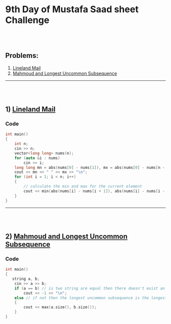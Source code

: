# 9th Day of Mustafa Saad sheet Challenge

<br><br>

## Problems:

1. [Lineland Mail](https://codeforces.com/contest/567/problem/A)
2. [Mahmoud and Longest Uncommon Subsequence](https://codeforces.com/contest/766/problem/A)

<hr>

<br><br>

## 1) [Lineland Mail](https://codeforces.com/contest/567/problem/A)

### Code

```cpp
int main()
{
    int n;
    cin >> n;
    vector<long long> nums(n);
    for (auto &i : nums)
        cin >> i;
    long long mn = abs(nums[0] - nums[1]), mx = abs(nums[0] - nums[n - 1]); // calculate the min and max for the first element
    cout << mn << " " << mx << "\n";
    for (int i = 1; i < n; i++)
    {
        // calculate the min and max for the current element
        cout << min(abs(nums[i] - nums[i + 1]), abs(nums[i] - nums[i - 1])) << " " << max(abs(nums[i] - nums[n - 1]), abs(nums[i] - nums[0])) << "\n";
    }
}
```

<hr>

<br><br>

## 2) [Mahmoud and Longest Uncommon Subsequence](https://codeforces.com/contest/766/problem/A)
### Code

```cpp
int main()
{
   string a, b;
    cin >> a >> b;
    if (a == b) // is two string are equal then there doesn't exist an uncommon subsequence
        cout << -1 << "\n";
    else // if not then the longest uncommon subsequence is the longest string
    {
        cout << max(a.size(), b.size());
    }
}
```

